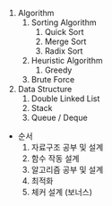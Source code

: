 1. Algorithm
	1. Sorting Algorithm
		1. Quick Sort
		2. Merge Sort
		3. Radix Sort
	2. Heuristic Algorithm
		1. Greedy
	3. Brute Force
2. Data Structure
	1. Double Linked List
	2. Stack
	3. Queue / Deque

- 순서
	1. 자료구조 공부 및 설계
	2. 함수 작동 설계
	3. 알고리즘 공부 및 설계
	4. 최적화
	5. 체커 설계 (보너스)